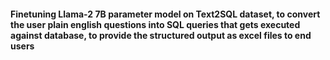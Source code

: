 #### Finetuning Llama-2 7B parameter model on Text2SQL dataset, to convert the user plain english questions into SQL queries that gets executed against database, to provide the structured output as excel files to end users

